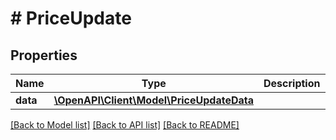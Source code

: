 # # PriceUpdate

## Properties

Name | Type | Description | Notes
------------ | ------------- | ------------- | -------------
**data** | [**\OpenAPI\Client\Model\PriceUpdateData**](PriceUpdateData.md) |  |

[[Back to Model list]](../../README.md#models) [[Back to API list]](../../README.md#endpoints) [[Back to README]](../../README.md)

